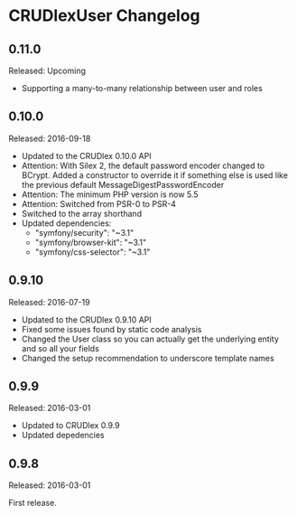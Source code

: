 CRUDlexUser Changelog
=====================

## 0.11.0
Released: Upcoming
- Supporting a many-to-many relationship between user and roles

## 0.10.0
Released: 2016-09-18
- Updated to the CRUDlex 0.10.0 API
- Attention: With Silex 2, the default password encoder changed to BCrypt. Added a constructor to override it if something else is used like the previous default MessageDigestPasswordEncoder
- Attention: The minimum PHP version is now 5.5
- Attention: Switched from PSR-0 to PSR-4
- Switched to the array shorthand
- Updated dependencies:
	- "symfony/security": "~3.1"
	- "symfony/browser-kit": "~3.1"
	- "symfony/css-selector": "~3.1"

## 0.9.10
Released: 2016-07-19
- Updated to the CRUDlex 0.9.10 API
- Fixed some issues found by static code analysis
- Changed the User class so you can actually get the underlying entity and so all your fields
- Changed the setup recommendation to underscore template names

## 0.9.9
Released: 2016-03-01
- Updated to CRUDlex 0.9.9
- Updated depedencies

## 0.9.8
Released: 2016-03-01

First release.
